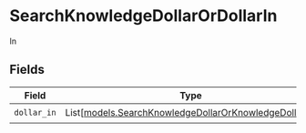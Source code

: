 # SearchKnowledgeDollarOrDollarIn

In


## Fields

| Field                                                                                                          | Type                                                                                                           | Required                                                                                                       | Description                                                                                                    |
| -------------------------------------------------------------------------------------------------------------- | -------------------------------------------------------------------------------------------------------------- | -------------------------------------------------------------------------------------------------------------- | -------------------------------------------------------------------------------------------------------------- |
| `dollar_in`                                                                                                    | List[[models.SearchKnowledgeDollarOrKnowledgeDollarIn](../models/searchknowledgedollarorknowledgedollarin.md)] | :heavy_check_mark:                                                                                             | N/A                                                                                                            |
